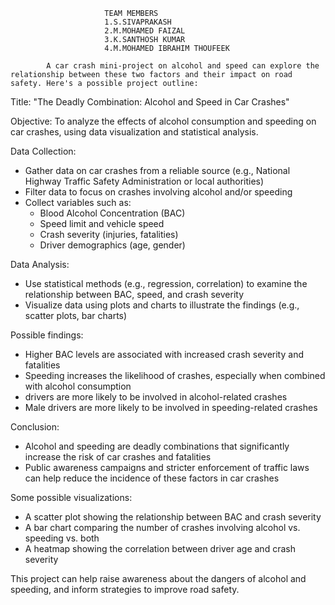                          TEAM MEMBERS
                         1.S.SIVAPRAKASH
                         2.M.MOHAMED FAIZAL
                         3.K.SANTHOSH KUMAR
                         4.M.MOHAMED IBRAHIM THOUFEEK
                         
            A car crash mini-project on alcohol and speed can explore the relationship between these two factors and their impact on road safety. Here's a possible project outline:

Title: "The Deadly Combination: Alcohol and Speed in Car Crashes"

Objective: To analyze the effects of alcohol consumption and speeding on car crashes, using data visualization and statistical analysis.

Data Collection:

- Gather data on car crashes from a reliable source (e.g., National Highway Traffic Safety Administration  or local authorities)
- Filter data to focus on crashes involving alcohol and/or speeding
- Collect variables such as:
    - Blood Alcohol Concentration (BAC)
    - Speed limit and vehicle speed
    - Crash severity (injuries, fatalities)
    - Driver demographics (age, gender)

Data Analysis:

- Use statistical methods (e.g., regression, correlation) to examine the relationship between BAC, speed, and crash severity
- Visualize data using plots and charts to illustrate the findings (e.g., scatter plots, bar charts)

Possible findings:

- Higher BAC levels are associated with increased crash severity and fatalities
- Speeding increases the likelihood of crashes, especially when combined with alcohol consumption
- drivers are more likely to be involved in alcohol-related crashes
- Male drivers are more likely to be involved in speeding-related crashes

Conclusion:

- Alcohol and speeding are deadly combinations that significantly increase the risk of car crashes and fatalities
- Public awareness campaigns and stricter enforcement of traffic laws can help reduce the incidence of these factors in car crashes

Some possible visualizations:

- A scatter plot showing the relationship between BAC and crash severity
- A bar chart comparing the number of crashes involving alcohol vs. speeding vs. both
- A heatmap showing the correlation between driver age and crash severity

This project can help raise awareness about the dangers of alcohol and speeding, and inform strategies to improve road safety.



 
